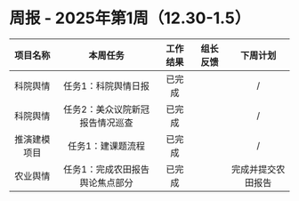 
# 周报 - 2025年第1周（12.30-1.5）


|  项目名称  | 本周任务 | 工作结果 | 组长反馈 |  下周计划| 
|:----------:|:--------:|:--------:|:--------:|:--------:|
|  科院舆情	    | 任务1：科院舆情日报	    | 已完成      |       | /      |
|  科院舆情      | 任务2：美众议院新冠报告情况巡查    | 已完成      |       | /      |
|  推演建模项目	 | 任务1：建课题流程        | 已完成      |       |/       |
|  农业舆情       | 任务1：完成农田报告舆论焦点部分    | 已完成      |       |     完成并提交农田报告  |
